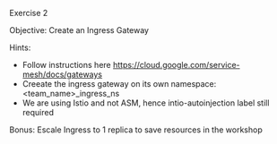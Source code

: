 Exercise 2

Objective: Create an Ingress Gateway

Hints: 
* Follow instructions here https://cloud.google.com/service-mesh/docs/gateways
* Creeate the ingress gateway on its own namespace: <team_name>_ingress_ns
* We are using Istio and not ASM, hence intio-autoinjection label still required

Bonus: Escale Ingress to 1 replica to save resources in the workshop
